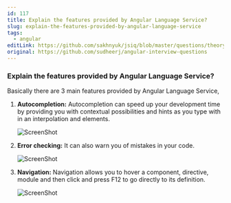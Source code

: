 ```yaml
---
id: 117
title: Explain the features provided by Angular Language Service?
slug: explain-the-features-provided-by-angular-language-service
tags:
  - angular
editLink: https://github.com/sakhnyuk/jsiq/blob/master/questions/theory/angular/117.md
original: https://github.com/sudheerj/angular-interview-questions
---
```


### Explain the features provided by Angular Language Service?

Basically there are 3 main features provided by Angular Language Service,

1. **Autocompletion:** Autocompletion can speed up your development time by providing you with contextual possibilities and hints as you type with in an interpolation and elements.

   ![ScreenShot](images/language-completion.gif)

2. **Error checking:** It can also warn you of mistakes in your code.

   ![ScreenShot](images/language-error.gif)

3. **Navigation:** Navigation allows you to hover a component, directive, module and then click and press F12 to go directly to its definition.

   ![ScreenShot](images/language-navigation.gif)